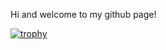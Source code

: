 Hi and welcome to my github page!

[![trophy](https://github-profile-trophy.vercel.app/?username=codeling)](https://github.com/ryo-ma/github-profile-trophy)

